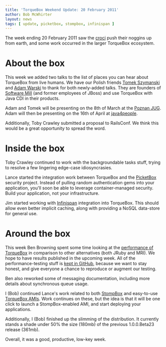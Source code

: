 ```yaml
---
title: 'TorqueBox Weekend Update: 20 February 2011'
author: Bob McWhirter
layout: news
tags: [ update, picketbox, stompbox, infinispan ]
---
```


[PicketBox]: http://www.jboss.org/picketbox
[devbuild]: http://torquebox.org/torquebox-dev.zip
[lastfm]: http://www.last.fm/group/Project+Odd
[jbw]: http://www.redhat.com/summit/
[croci]: http://en.wikipedia.org/wiki/Crocus
[tomek]: http://twitter.com/szimano
[adam]: http://twitter.com/adamwarski
[Software Mill]: http://softwaremill.pl/
[Poznan JUG]: http://www.jug.poznan.pl/
[java4people]: http://java4people.com/
[benchmail]: http://torquebox.markmail.org/thread/sekbh2cqymgbd7zq
[speedmetal]: https://github.com/torquebox/speedmetal
[stompami]: https://issues.jboss.org/browse/TORQUE-272
[stompbox]: https://github.com/torquebox/stompbox
[Infinispan]: http://infinispan.org/

The week ending 20 February 2011 saw the [croci] push their
noggins up from earth, and some work occurred in the larger
TorqueBox ecosystem.

# About the box

This week we added two talks to the list of places you can
hear about TorqueBox from live humans.  We have our Polish
friends [Tomek Szymanski][tomek] and [Adam Warski][adam] to
thank for both newly-added talks.  They are founders of [Software Mill]
(and former employees of JBoss) and use TorqueBox with Java CDI in their products.

Adam and Tomek will be presenting on the 8th of March at the
[Poznan JUG].  Adam will then be presenting on the 16th of April
at [java4people].

Additionally, Toby Crawley submitted a proposal to RailsConf. We
think this would be a great opportunity to spread the word.

# Inside the box

Toby Crawley continued to work with the backgroundable tasks stuff,
trying to resolve a few lingering edge-case idiosyncrasies.

Lance started the integration work between TorqueBox and the
[PicketBox] security project.  Instead of pulling random authentication
gems into your application, you'll soon be able to leverage 
container-managed security. Build your application, not your infrastructure.

Jim started working with [Infinispan] integration into TorqueBox. This
should allow even better implicit caching, along with providing a
NoSQL data-store for general use. 

# Around the box

This week Ben Browning spent some time looking at the
[performance of TorqueBox][benchmail] in comparison to other alternatives
(both JRuby and MRI). We hope to have results published in the upcoming
week.  All of the performance-testing stuff is [kept in GitHub][speedmetal], because
we want to stay honest, and give everyone a chance to reproduce
or augment our testing.  

Ben also reworked some of messaging documentation, including more details
about synchronous queue usage.

I (Bob) continued Lance's work related to both [StompBox][stompbox] and easy-to-use
[TorqueBox AMIs][stompami].  Work continues on these, but the idea is that it will be
one click to launch a StompBox-enabled AMI, and start deploying your 
applications.

Additionally, I (Bob) finished up the slimming of the distribution. It currently
stands a shade under 50% the size (180mb) of the previous 1.0.0.Beta23 release (361mb).

Overall, it was a good, productive, low-key week. 
